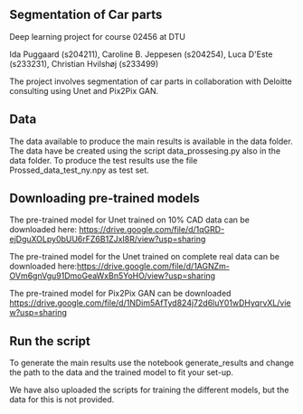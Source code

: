 ## Segmentation of Car parts 
Deep learning project for course 02456 at DTU

Ida Puggaard (s204211), Caroline B. Jeppesen (s204254), Luca D'Este (s233231), Christian Hvilshøj (s233499)

The project involves segmentation of car parts in collaboration with Deloitte consulting using Unet and Pix2Pix GAN.

## Data
The data available to produce the main results is available in the data folder. The data have be created using the script data_prossesing.py also in the data folder. To produce the test results use the file Prossed_data_test_ny.npy as test set.

## Downloading pre-trained models
The pre-trained model for Unet trained on 10% CAD data can be downloaded here: https://drive.google.com/file/d/1qGRD-ejDguXOLpy0bUU6rFZ6B1ZJxI8R/view?usp=sharing

The pre-trained model for the Unet trained on complete real data can be downloaded here:https://drive.google.com/file/d/1AGNZm-OVm6gnVgu91DmoGeaWxBn5YoHO/view?usp=sharing

The pre-trained model for Pix2Pix GAN can be downloaded https://drive.google.com/file/d/1NDim5AfTyd824j72d6luY01wDHyqrvXL/view?usp=sharing


## Run the script
To generate the main results use the notebook generate_results and change the path to the data and the trained model to fit your set-up.

We have also uploaded the scripts for training the different models, but the data for this is not provided.

